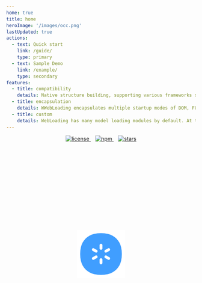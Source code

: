```yaml
---
home: true
title: home
heroImage: '/images/occ.png'
lastUpdated: true
actions:
  - text: Quick start
    link: /guide/
    type: primary
  - text: Sample Demo
    link: /example/
    type: secondary
features:
  - title: compatibility
    details: Native structure building, supporting various frameworks such as html, vue, react, etc. The loading method is drawn through Canvas and compatible with html loading.
  - title: encapsulation
    details: WWebLoading encapsulates multiple startup modes of DOM, FULL and MINI, and provides global import and individual import modes.
  - title: custom
    details: WebLoading has many model loading modules by default. At the same time, it provides Custom customization in the configuration.
---
```


<p align="center" >
  <a href="https://github.com/tommyrunner/web-loading/blob/main/LICENSE">
    <img src="https://img.shields.io/github/license/tommyrunner/web-loading.svg" alt="license">
  </a>&nbsp;&nbsp;
  <a href="https://www.npmjs.com/package/web-loading">
    <img src="https://img.shields.io/npm/v/web-loading.svg" alt="npm">
  </a>&nbsp;&nbsp;
  <a href="https://github.com/tommyrunner/web-loading/stargazers">
    <img src="https://img.shields.io/github/stars/tommyrunner/web-loading.svg" alt="stars">
  </a>
</p>

<div class="occ" ref="occRef">
  <img src="/images/logo.png" ref="occImgRef">
</div>

<script setup>
import { ref, onMounted,onUnmounted,getCurrentInstance} from 'vue'
// 默认样式
let allModels = [
  { model: 'Gear', lineWidth: 6, lineStart: 20, lineEnd: 32 },
  { model: 'Ring', lineWidth: 4, radius: 16, ringGap: 16 },
  { model: 'Zoom', action: 'height', zoomColors: ['#f44336', '#e91e63', '#2196f3', '#ff5722', '#8bc34a'] },
  { model: 'Pattern', chartSize: 18 },
  { model: 'Clock', lineWidth: 3.6, clockSize: 32, clockGap: 8 },
  { model: 'Bean', pointLength: 25 },
  { model: 'Roll', rollSize: 20, rollGap: 32 },
   { model: 'Circular', delay: 12, },
  { model: 'Img', width: 68, height: 68 }
]
let webLoading = null
let occRef = ref(null)
let occImgRef = ref(null)
const {ctx} = getCurrentInstance()
let index = parseInt(Math.random() * allModels.length)
let callTime = null
onMounted(()=>{
  // 300毫秒内如果还没加载才消失默认图标
  occImgRef.value.style.opacity = 0
  callTime = setTimeout(()=>{
    occImgRef.value.classList.add('show-img') 
  },300)
  // 该插件用到了操作dom，只能异步引入
  import('web-loading').then((params) => {
    clearTimeout(callTime)
    occImgRef.value.classList.add('hide-img') 
    webLoading =  params.initLoading(getOption())
    webLoading.loading(occRef.value)
  })
  // 初始化埋点
  try {
      import('t-point-sdk').then((tPointSdk) => {
        tPointSdk.close()
        tPointSdk.init('5cd55c0861e2e7de32ca07956435f45e', 'webLoading', { https: true })
    })
  } catch(e){}
})
onUnmounted(()=>{
  if(webLoading) webLoading.close()
})
function getOption(){
  let publicOption = {
    bgColor: '', 
    text: ''
  }
  return Object.assign(publicOption,allModels[index])
}
</script>
<style>
  .home .feature p{
    color:#4e6e8e;
  }
  .occ{
    position: absolute;
    left: 50%;
    top: 16%;
    width: 300px;
    height: 300px;
    transform: translate(-50%);
    text-align: center;
    line-height: 300px;
  }
  .occ img{
    transition: 0.25s !important;
  }
  .occ .show-img{
    position: absolute;
    opacity: 1 !important;
  }
  .occ .hide-img{
    opacity: 0 !important;
    transform:  scale(0) !important;
  }
</style>
